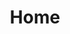 ---
containerClass: home
home: true
icon: home
title: Home
bgImage: https://theme-hope-assets.vuejs.press/bg/5-light.svg
bgImageDark: https://theme-hope-assets.vuejs.press/bg/5-dark.svg
bgImageStyle:
  background-attachment: fixed
heroText: Furushow
tagline: BolokoWeb✨
actions:
  - text: Portfolio
    link: ./projetos/
    icon: signs-post
    type: primary

  - text: Notas e postagens
    icon: lightbulb
    link: ./posts/

highlights:
  - header: Projetos favoritos
    image: /assets/image/markdown.svg
    bgImage: https://theme-hope-assets.vuejs.press/bg/4-light.svg
    bgImageDark: https://theme-hope-assets.vuejs.press/bg/4-dark.svg
    bgImageStyle:
      background-repeat: repeat
      background-size: initial
    features:
      - title: Links Check
        icon: clipboard-check
        details: Check markdown links
        link: ./guide/markdown/others.html#link-check

      - title: Hint box
        icon: box-archive
        details: Decorate Markdown content with styles
        link: ./guide/markdown/stylize/hint.html

      - title: GFM alerts
        icon: bell
        details: GFM alert box
        link: ./guide/markdown/stylize/alert.html
---